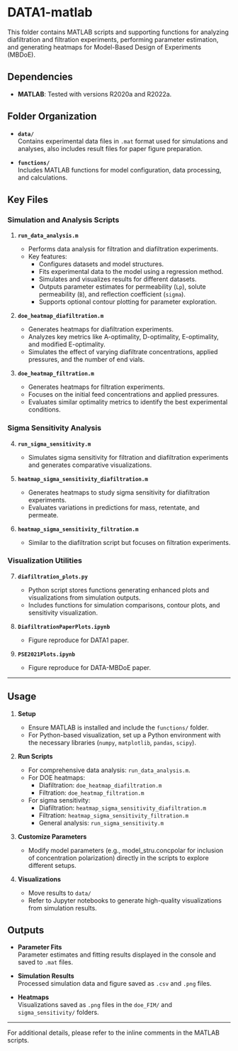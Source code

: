 # DATA1-matlab

This folder contains MATLAB scripts and supporting functions for analyzing diafiltration and filtration experiments, performing parameter estimation, and generating heatmaps for Model-Based Design of Experiments (MBDoE).

## Dependencies

- **MATLAB**: Tested with versions R2020a and R2022a.

## Folder Organization

- **`data/`**  
  Contains experimental data files in `.mat` format used for simulations and analyses, also includes result files for paper figure preparation.

- **`functions/`**  
  Includes MATLAB functions for model configuration, data processing, and calculations.

## Key Files

### Simulation and Analysis Scripts

1. **`run_data_analysis.m`**  
    - Performs data analysis for filtration and diafiltration experiments.
    - Key features:
      - Configures datasets and model structures.
      - Fits experimental data to the model using a regression method.
      - Simulates and visualizes results for different datasets.
      - Outputs parameter estimates for permeability (`Lp`), solute permeability (`B`), and reflection coefficient (`sigma`).
      - Supports optional contour plotting for parameter exploration.
        
2. **`doe_heatmap_diafiltration.m`**  
    - Generates heatmaps for diafiltration experiments.
    - Analyzes key metrics like A-optimality, D-optimality, E-optimality, and modified E-optimality.
    - Simulates the effect of varying diafiltrate concentrations, applied pressures, and the number of end vials.
      
3. **`doe_heatmap_filtration.m`**  
    - Generates heatmaps for filtration experiments.
    - Focuses on the initial feed concentrations and applied pressures.
    - Evaluates similar optimality metrics to identify the best experimental conditions.

### Sigma Sensitivity Analysis

4. **`run_sigma_sensitivity.m`**  
   - Simulates sigma sensitivity for filtration and diafiltration experiments and generates comparative visualizations.
     
5. **`heatmap_sigma_sensitivity_diafiltration.m`**  
   - Generates heatmaps to study sigma sensitivity for diafiltration experiments.
   - Evaluates variations in predictions for mass, retentate, and permeate.

6. **`heatmap_sigma_sensitivity_filtration.m`**  
   - Similar to the diafiltration script but focuses on filtration experiments.

### Visualization Utilities

7. **`diafiltration_plots.py`**  
   - Python script stores functions generating enhanced plots and visualizations from simulation outputs.
   - Includes functions for simulation comparisons, contour plots, and sensitivity visualization.
   
7. **`DiafiltrationPaperPlots.ipynb`**
   - Figure reproduce for DATA1 paper.

9. **`PSE2021Plots.ipynb`**
   - Figure reproduce for DATA-MBDoE paper.
---

## Usage

1. **Setup**  
   - Ensure MATLAB is installed and include the `functions/` folder.
   - For Python-based visualization, set up a Python environment with the necessary libraries (`numpy`, `matplotlib`, `pandas`, `scipy`).

2. **Run Scripts**
   - For comprehensive data analysis: `run_data_analysis.m`.
   - For DOE heatmaps:
     - Diafiltration: `doe_heatmap_diafiltration.m`
     - Filtration: `doe_heatmap_filtration.m`
   - For sigma sensitivity:
     - Diafiltration: `heatmap_sigma_sensitivity_diafiltration.m`
     - Filtration: `heatmap_sigma_sensitivity_filtration.m`
     - General analysis: `run_sigma_sensitivity.m`

3. **Customize Parameters**  
   - Modify model parameters (e.g., model_stru.concpolar for inclusion of concentration polarization) directly in the scripts to explore different setups.
  
4. **Visualizations**  
   - Move results to `data/`
   - Refer to Jupyter notebooks to generate high-quality visualizations from simulation results.

## Outputs

- **Parameter Fits**  
  Parameter estimates and fitting results displayed in the console and saved to `.mat` files.

- **Simulation Results**  
  Processed simulation data and figure saved as `.csv` and `.png` files.

- **Heatmaps**  
  Visualizations saved as `.png` files in the `doe_FIM/` and `sigma_sensitivity/` folders.

---

For additional details, please refer to the inline comments in the MATLAB scripts.
